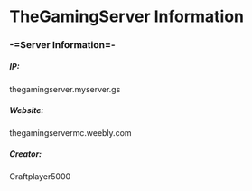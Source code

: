 # TheGamingServer Information

<h3>-=Server Information=-</h5>
<h5>IP:</h5> thegamingserver.myserver.gs
</br>
<h5>Website:</h5> thegamingservermc.weebly.com
</br>
<h5>Creator:</h5> Craftplayer5000
